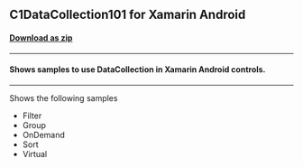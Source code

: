 ## C1DataCollection101 for Xamarin Android
#### [Download as zip](https://downgit.github.io/#/home?url=https://github.com/GrapeCity/ComponentOne-Service-Components-Samples/tree/master/DataCollection/Android/C1DataCollection101)
____
#### Shows samples to use DataCollection in Xamarin Android controls.
____
Shows the following samples


* Filter
* Group
* OnDemand
* Sort
* Virtual

